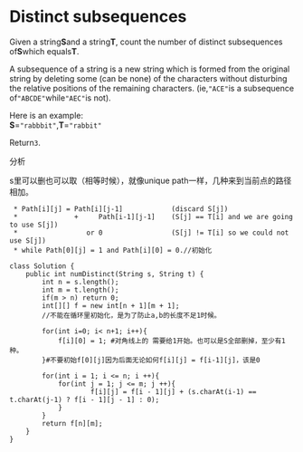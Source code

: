 # Distinct subsequences

Given a string**S**and a string**T**, count the number of distinct subsequences of**S**which equals**T**.

A subsequence of a string is a new string which is formed from the original string by deleting some \(can be none\) of the characters without disturbing the relative positions of the remaining characters. \(ie,`"ACE"`is a subsequence of`"ABCDE"`while`"AEC"`is not\).

Here is an example:  
**S**=`"rabbbit"`,**T**=`"rabbit"`

Return`3`.

分析

s里可以删也可以取（相等时候），就像unique path一样，几种来到当前点的路径相加。

```text
 * Path[i][j] = Path[i][j-1]            (discard S[j])
 *              +     Path[i-1][j-1]    (S[j] == T[i] and we are going to use S[j])
 *                 or 0                 (S[j] != T[i] so we could not use S[j])
 * while Path[0][j] = 1 and Path[i][0] = 0.//初始化
```

```text
class Solution {
    public int numDistinct(String s, String t) {
        int n = s.length();
        int m = t.length();
        if(m > n) return 0;
        int[][] f = new int[n + 1][m + 1];
        //不能在循环里初始化，是为了防止a,b的长度不足1时候。

        for(int i=0; i< n+1; i++){
            f[i][0] = 1; #对角线上的 需要给1开始。也可以是S全部删掉，至少有1种。
        }#不要初始f[0][j]因为后面无论如何f[i][j] = f[i-1][j]，该是0

        for(int i = 1; i <= n; i ++){            
            for(int j = 1; j <= m; j ++){                 
                    f[i][j] = f[i - 1][j] + (s.charAt(i-1) == t.charAt(j-1) ? f[i - 1][j - 1] : 0);                                             
            }
        }
        return f[n][m];
    }
}
```

